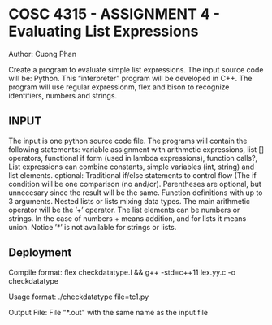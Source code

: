 # COSC 4315 - ASSIGNMENT 4 - Evaluating List Expressions
Author: Cuong Phan

Create a program to evaluate simple list expressions. The input source code will be: Python. This “interpreter” program will be developed in C++.
The program will use regular expressionm, flex and bison to recognize identifiers, numbers and strings. 

## INPUT

The input is one python source code file. The programs will contain the following statements: variable assignment with arithmetic expressions, list [] operators, functional if form (used in lambda expressions), function calls?,
List expressions can combine constants, simple variables (int, string) and list elements.
optional: Traditional if/else statements to control flow (The if condition will be one comparison (no and/or). Parentheses are optional, but unnecesary since the result will be the same. Function definitions with up to 3 arguments. Nested lists or lists mixing data types.
The main arithmetic operator will be the ’+’ operator. The list elements can be numbers or strings.
In the case of numbers + means addition, and for lists it means union. Notice ’*’ is not available for strings or lists.

## Deployment

Compile format:
flex checkdatatype.l && g++ -std=c++11 lex.yy.c -o checkdatatype

Usage format:
./checkdatatype file=tc1.py

Output File:
File "*.out" with the same name as the input file
